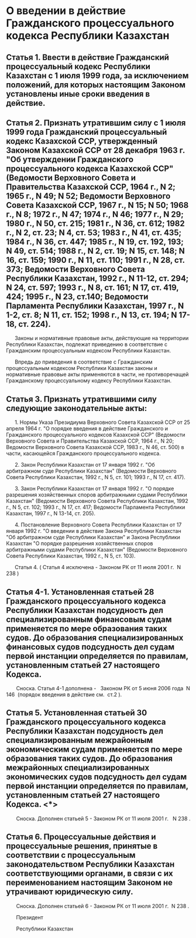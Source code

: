 # О введении в действие Гражданского процессуального кодекса Республики Казахстан

## Статья 1. Ввести в действие Гражданский процессуальный кодекс Республики Казахстан с 1 июля 1999 года, за исключением положений, для которых настоящим Законом установлены иные сроки введения в действие.

## Статья 2. Признать утратившим силу с 1 июля 1999 года Гражданский процессуальный кодекс Казахской ССР, утвержденный Законом Казахской ССР от 28 декабря 1963 г. "Об утверждении Гражданского процессуального кодекса Казахской ССР" (Ведомости Верховного Совета и Правительства Казахской ССР, 1964 г., N 2; 1965 г., N 49; N 52; Ведомости Верховного Совета Казахской ССР, 1967 г., N 15; N 50; 1968 г., N 8; 1972 г., N 47; 1974 г., N 46; 1977 г., N 29; 1980 г., N 50, ст. 215; 1981 г., N 36, ст. 612; 1982 г., N 2, ст. 23; N 4, ст. 53; 1983 г., N 41, ст. 435; 1984 г., N 36, ст. 447; 1985 г., N 19, ст. 192, 193; N 49, ст. 514; 1988 г., N 2, ст. 19; N 15, ст. 148; N 16, ст. 159; 1990 г., N 11, ст. 110; 1991 г., N 28, ст. 373; Ведомости Верховного Совета Республики Казахстан, 1992 г., N 11-12, ст. 294; N 24, ст. 597; 1993 г., N 8, ст. 161; N 17, ст. 419, 424; 1995 г., N 23, ст.140; Ведомости Парламента Республики Казахстан, 1997 г., N 1-2, ст. 8; N 11, ст. 152; 1998 г., N 13, ст. 194; N 17-18, ст. 224).

      Законы и нормативные правовые акты, действующие на территории Республики Казахстан, подлежат приведению в соответствие с Гражданским процессуальным кодексом Республики Казахстан.

      Впредь до приведения в соответствие с Гражданским процессуальным кодексом Республики Казахстан законы и нормативные правовые акты применяются в части, не противоречащей Гражданскому процессуальному кодексу Республики Казахстан.

## Статья 3. Признать утратившими силу следующие законодательные акты:

      1. Нормы Указа Президиума Верховного Совета Казахской ССР от 25 апреля 1964 г. "О порядке введения в действие Гражданского и Гражданского процессуального кодексов Казахской ССР" (Ведомости Верховного Совета и Правительства Казахской ССР, 1964 г., N 20; Ведомости Верховного Совета Казахской ССР, 1983 г., N 46, ст. 500) в части, касающейся Гражданского процессуального кодекса.

      2. Закон Республики Казахстан от 17 января 1992 г. "Об арбитражном суде Республики Казахстан" (Ведомости Верховного Совета Республики Казахстан, 1992 г., N 5, ст. 101; 1993 г., N 17, ст. 417).

      3. Закон Республики Казахстан от 17 января 1992 г. "О порядке разрешения хозяйственных споров арбитражными судами Республики Казахстан" (Ведомости Верховного Совета Республики Казахстан, 1992 г., N 5, ст. 102; 1993 г., N 17, ст. 417; Ведомости Парламента Республики Казахстан, 1997 г., N 13-14, ст. 205).

      4. Постановление Верховного Совета Республики Казахстан от 17 января 1992 г. "О введении в действие Закона Республики Казахстан "Об арбитражном суде Республики Казахстан" и Закона Республики Казахстан "О порядке разрешения хозяйственных споров арбитражными судами Республики Казахстан" (Ведомости Верховного Совета Республики Казахстан, 1992 г., N 5, ст. 103).

      Статья 4. ( Статья 4 исключена - Законом РК от 11 июля 2001 г.   N 238  )

## Статья 4-1. Установленная статьей 28 Гражданского процессуального кодекса Республики Казахстан подсудность дел специализированным финансовым судам применяется по мере образования таких судов. До образования специализированных финансовых судов подсудность дел судам первой инстанции определяется по правилам, установленным статьей 27 настоящего Кодекса.

       Сноска. Статья 4-1 дополнена -     Законом РК от 5 июня 2006 года    N 146    (порядок введения в действие см.    ст.2   ).

## Статья 5. Установленная статьей 30 Гражданского процессуального кодекса Республики Казахстан подсудность дел специализированным межрайонным экономическим судам применяется по мере образования таких судов. До образования межрайонных специализированных экономических судов подсудность дел судам первой инстанции определяется по правилам, установленным статьей 27 настоящего Кодекса. <*>

       Сноска. Дополнен статьей 5 - Законом РК от 11 июля 2001 г.    N 238 .

## Статья 6. Процессуальные действия и процессуальные решения, принятые в соответствии с процессуальным законодательством Республики Казахстан соответствующими органами, в связи с их переименованием настоящим Законом не утрачивают юридическую силу.

       Сноска. Дополнен статьей 6 - Законом РК от 11 июля 2001 г.   N 238  .

       Президент

       Республики Казахстан


